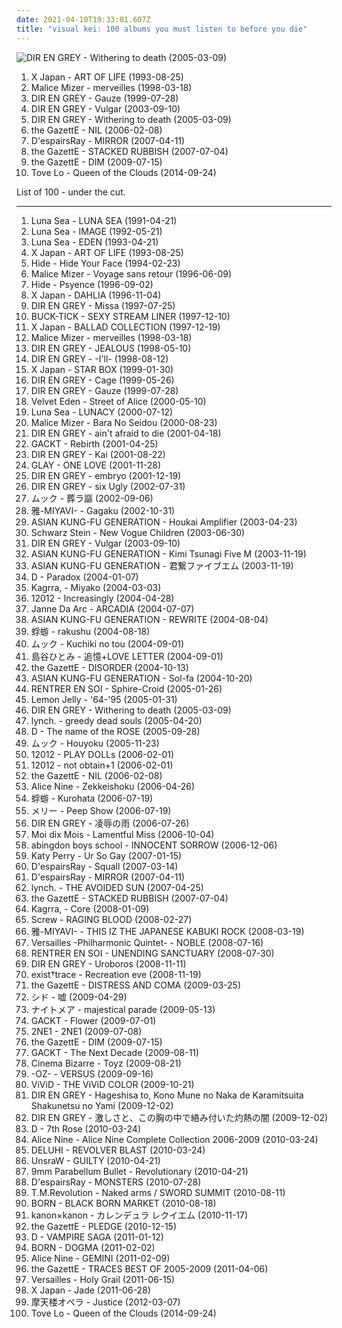 ```yaml
---
date: 2021-04-10T19:33:01.607Z
title: "visual kei: 100 albums you must listen to before you die"
---
```

![DIR EN GREY - Withering to death (2005-03-09)](http://coverartarchive.org/release/d35e3a69-75a7-44a1-9e68-fd4e7b548976/11585065817-500.jpg "DIR EN GREY - Withering to death (2005-03-09)")
<ol class="albums">
<li data-cover="http://coverartarchive.org/release/9856fe82-ee58-46f3-8dc6-1e146ae0989a/18870075471-500.jpg" data-tags="symphonic metal, progressive metal" role="button">X Japan - ART OF LIFE (1993-08-25)</li>
<li data-cover="http://coverartarchive.org/release/7d3b9817-b46c-46e7-a94a-3675134fbcf9/21937152600-500.jpg" data-tags="visual kei, j-rock" role="button">Malice Mizer - merveilles (1998-03-18)</li>
<li data-cover="http://coverartarchive.org/release/1d5cae88-9b83-483b-b1d7-25b1febbaf3b/7461042517-500.jpg" data-tags="j-rock, visual kei" role="button">DIR EN GREY - Gauze (1999-07-28)</li>
<li data-cover="http://coverartarchive.org/release/0ddfef9a-16d2-3f43-94bf-5e5efdb13883/7454535329-500.jpg" data-tags="j-rock" role="button">DIR EN GREY - Vulgar (2003-09-10)</li>
<li data-cover="http://coverartarchive.org/release/d35e3a69-75a7-44a1-9e68-fd4e7b548976/11585065817-500.jpg" data-tags="japanese, visual kei, j-rock, dir en grey" role="button">DIR EN GREY - Withering to death (2005-03-09)</li>
<li data-cover="http://coverartarchive.org/release/f3c4087a-dcc9-3cea-a50a-5acd052e71af/11254027972-500.jpg" data-tags="j-rock" role="button">the GazettE - NIL (2006-02-08)</li>
<li data-cover="https://img.discogs.com/ivlCXvUaRvIfAJN6yQz9l1idr5Q=/fit-in/475x462/filters:strip_icc():format(jpeg):mode_rgb():quality(90)/discogs-images/R-1488527-1230477522.jpeg.jpg" data-tags="visual kei" role="button">D'espairsRay - MIRROR (2007-04-11)</li>
<li data-cover="http://coverartarchive.org/release/9aaca833-fb3f-4f8c-8b9c-4617715e9d9e/11039926115-500.jpg" data-tags="japanese, j-rock, visual kei, the gazette" role="button">the GazettE - STACKED RUBBISH (2007-07-04)</li>
<li data-cover="http://coverartarchive.org/release/a54a4387-263e-4799-ba7e-02a2dda3d08c/11228615759-500.jpg" data-tags="visual kei, japanese" role="button">the GazettE - DIM (2009-07-15)</li>
<li data-cover="http://coverartarchive.org/release/7ddd2b42-af35-4502-9ab7-0b579aaf4c28/15388316018-500.jpg" data-tags="pop" role="button">Tove Lo - Queen of the Clouds (2014-09-24)</li>
</ol>
List of 100 - under the cut.
<!-- more -->

_________________

<ol class="albums">
<li data-cover="https://img.discogs.com/gn_FcsRZggCXI3AXv8ThkGEo7DM=/fit-in/600x600/filters:strip_icc():format(jpeg):mode_rgb():quality(90)/discogs-images/R-4512144-1527738307-1128.jpeg.jpg" data-tags="j-rock, visual kei, jrock" role="button">
Luna Sea - LUNA SEA (1991-04-21)
</li>
<li data-cover="https://img.discogs.com/VlaTsSmREDEcFEuC9C3oJbJrZy8=/fit-in/350x350/filters:strip_icc():format(jpeg):mode_rgb():quality(90)/discogs-images/R-5336247-1390854918-1702.jpeg.jpg" data-tags="post-punk, visual kei" role="button">
Luna Sea - IMAGE (1992-05-21)
</li>
<li data-cover="https://img.discogs.com/lW-7zuu7G23L3MfQnAmLV0JpHR0=/fit-in/600x591/filters:strip_icc():format(jpeg):mode_rgb():quality(90)/discogs-images/R-764296-1527492399-1483.jpeg.jpg" data-tags="alternative rock, post-punk, dream pop, visual kei, luna sea" role="button">
Luna Sea - EDEN (1993-04-21)
</li>
<li data-cover="http://coverartarchive.org/release/9856fe82-ee58-46f3-8dc6-1e146ae0989a/18870075471-500.jpg" data-tags="symphonic metal, progressive metal" role="button">
X Japan - ART OF LIFE (1993-08-25)
</li>
<li data-cover="http://coverartarchive.org/release/786b8eab-adea-4f50-95e0-5ea7cc8ddd63/4741318802-500.jpg" data-tags="hide" role="button">
Hide - Hide Your Face (1994-02-23)
</li>
<li data-cover="http://coverartarchive.org/release/3df11889-ccad-4648-a5ee-dc5263c70a5c/11852476105-500.jpg" data-tags="goth, gothic, j-rock, visual kei, malice mizer" role="button">
Malice Mizer - Voyage sans retour (1996-06-09)
</li>
<li data-cover="http://coverartarchive.org/release/0a45c3a2-a7ce-45b2-bdb2-9dc461eb937b/4741448405-500.jpg" data-tags="hide" role="button">
Hide - Psyence (1996-09-02)
</li>
<li data-cover="https://img.discogs.com/pM4_39Y3cXXUsPpShG0cMstN1Q4=/fit-in/600x505/filters:strip_icc():format(jpeg):mode_rgb():quality(90)/discogs-images/R-4854086-1512640960-1267.jpeg.jpg" data-tags="j-rock" role="button">
X Japan - DAHLIA (1996-11-04)
</li>
<li data-cover="http://coverartarchive.org/release/ea37767c-a8fa-4b63-b2b3-878fbfc288d3/7461388127-500.jpg" data-tags="j-rock" role="button">
DIR EN GREY - Missa (1997-07-25)
</li>
<li data-cover="https://img.discogs.com/EhT0vxrjitaVdDgfQbAioxR-zfQ=/fit-in/600x600/filters:strip_icc():format(jpeg):mode_rgb():quality(90)/discogs-images/R-17899222-1616084849-2764.jpeg.jpg" data-tags="japanese, j-rock, visual kei, jrock, buck-tick, awesome albums i own" role="button">
BUCK-TICK - SEXY STREAM LINER (1997-12-10)
</li>
<li data-cover="https://img.discogs.com/gofzg8WWrEfHC3XGOdjWFnmXbh0=/fit-in/600x849/filters:strip_icc():format(jpeg):mode_rgb():quality(90)/discogs-images/R-5276007-1592068264-7558.jpeg.jpg" data-tags="j-rock" role="button">
X Japan - BALLAD COLLECTION (1997-12-19)
</li>
<li data-cover="http://coverartarchive.org/release/7d3b9817-b46c-46e7-a94a-3675134fbcf9/21937152600-500.jpg" data-tags="visual kei, j-rock" role="button">
Malice Mizer - merveilles (1998-03-18)
</li>
<li data-cover="http://coverartarchive.org/release/971063a5-159c-47f9-98d0-4b978f2f7d29/25201617268-500.jpg" data-tags="metal, visual kei, jrock, j-indie, j-metal, vk" role="button">
DIR EN GREY - JEALOUS (1998-05-10)
</li>
<li data-cover="http://coverartarchive.org/release/c207a6ac-99f5-45e9-bfb6-cad173cf0f8a/5353136088-500.jpg" data-tags="metal, visual kei, jrock, j-indie, j-metal, dir en grey, vk" role="button">
DIR EN GREY - -I'll- (1998-08-12)
</li>
<li data-cover="https://img.discogs.com/RG6X_hiftq0weNscqgT_TcGCI6M=/fit-in/600x332/filters:strip_icc():format(jpeg):mode_rgb():quality(90)/discogs-images/R-11342516-1514585013-2505.jpeg.jpg" data-tags="metal, japanese, speed metal, visual kei" role="button">
X Japan - STAR BOX (1999-01-30)
</li>
<li data-cover="http://coverartarchive.org/release/7ce1a9dd-833a-4bda-b275-a5342a1f6b84/25201755511-500.jpg" data-tags="metal, single, visual kei, jrock, j-indie, cage, j-metal, vk" role="button">
DIR EN GREY - Cage (1999-05-26)
</li>
<li data-cover="http://coverartarchive.org/release/1d5cae88-9b83-483b-b1d7-25b1febbaf3b/7461042517-500.jpg" data-tags="j-rock, visual kei" role="button">
DIR EN GREY - Gauze (1999-07-28)
</li>
<li data-cover="https://img.discogs.com/lpojEgeUmw6B0THe9iOHHgw-OlQ=/fit-in/338x339/filters:strip_icc():format(jpeg):mode_rgb():quality(90)/discogs-images/R-590957-1135641829.jpeg.jpg" data-tags="electronic, darkwave, visual kei" role="button">
Velvet Eden - Street of Alice (2000-05-10)
</li>
<li data-cover="https://img.discogs.com/lpjkBWhTgEmszY9XiMKJpcJI4G0=/fit-in/500x978/filters:strip_icc():format(jpeg):mode_rgb():quality(90)/discogs-images/R-9143344-1475519802-6071.jpeg.jpg" data-tags="japanese, japanese rock, j-rock, visual kei, jrock, visual key" role="button">
Luna Sea - LUNACY (2000-07-12)
</li>
<li data-cover="http://coverartarchive.org/release/9331eb4e-8cd0-4ac7-9c3b-6ecba5766de8/10337890844-500.jpg" data-tags="gothic, visual kei, neoclassical" role="button">
Malice Mizer - Bara No Seidou (2000-08-23)
</li>
<li data-cover="http://coverartarchive.org/release/61a91ee4-71d9-4ed7-a7ad-6ae6c83173d7/21486949080-500.jpg" data-tags="japanese" role="button">
DIR EN GREY - ain't afraid to die (2001-04-18)
</li>
<li data-cover="http://coverartarchive.org/release/0b0cb384-ad5a-32b1-a69e-566e1e436d5c/17833938395-500.jpg" data-tags="j-rock, japanese" role="button">
GACKT - Rebirth (2001-04-25)
</li>
<li data-cover="https://img.discogs.com/VSHHpH2fbPwjDqxymmGMIi5deUA=/fit-in/500x686/filters:strip_icc():format(jpeg):mode_rgb():quality(90)/discogs-images/R-6555996-1421916188-3537.jpeg.jpg" data-tags="electronic" role="button">
DIR EN GREY - Kai (2001-08-22)
</li>
<li data-cover="https://img.discogs.com/O8nd_3YQnIP8Drj3xIVVQ5gQrLA=/fit-in/300x255/filters:strip_icc():format(jpeg):mode_rgb():quality(90)/discogs-images/R-6547772-1421742008-8013.jpeg.jpg" data-tags="japanese, j-rock, japanese rock, japanese music" role="button">
GLAY - ONE LOVE (2001-11-28)
</li>
<li data-cover="http://coverartarchive.org/release/bb6f4fcb-7084-4f2f-b53b-d446d44f2bce/5354890887-500.jpg" data-tags="metal, visual kei, jrock, j-indie, j-metal, vk" role="button">
DIR EN GREY - embryo (2001-12-19)
</li>
<li data-cover="http://coverartarchive.org/release/db8a335e-3686-4327-8c0c-38adb701ad9d/16181934440-500.jpg" data-tags="dir en grey, metal, japanese, j-rock" role="button">
DIR EN GREY - six Ugly (2002-07-31)
</li>
<li data-cover="https://img.discogs.com/USydrwKp4ZXsS1MwQ4ER9_tEKEw=/fit-in/600x596/filters:strip_icc():format(jpeg):mode_rgb():quality(90)/discogs-images/R-16278016-1606460378-9188.jpeg.jpg" data-tags="rock, japanese, j-rock, visual kei" role="button">
ムック - 葬ラ謳 (2002-09-06)
</li>
<li data-cover="https://via.placeholder.com/450" data-tags="japanese" role="button">
雅-MIYAVI- - Gagaku (2002-10-31)
</li>
<li data-cover="https://img.discogs.com/6eqJclpBSHFjPIgdfTzCFm1Twm4=/fit-in/500x500/filters:strip_icc():format(jpeg):mode_rgb():quality(90)/discogs-images/R-13877239-1563119976-9959.jpeg.jpg" data-tags="j-rock, jrock" role="button">
ASIAN KUNG-FU GENERATION - Houkai Amplifier (2003-04-23)
</li>
<li data-cover="http://coverartarchive.org/release/ab4c39c2-fcff-4ec3-92bd-00879500319d/9595704047-500.jpg" data-tags="electronic, japanese, darkwave" role="button">
Schwarz Stein - New Vogue Children (2003-06-30)
</li>
<li data-cover="http://coverartarchive.org/release/0ddfef9a-16d2-3f43-94bf-5e5efdb13883/7454535329-500.jpg" data-tags="j-rock" role="button">
DIR EN GREY - Vulgar (2003-09-10)
</li>
<li data-cover="http://coverartarchive.org/release/dde332bb-ee41-438f-b35f-d1ac1679423e/12986618133-500.jpg" data-tags="rock, j-rock, jrock" role="button">
ASIAN KUNG-FU GENERATION - Kimi Tsunagi Five M (2003-11-19)
</li>
<li data-cover="http://coverartarchive.org/release/f5d13ed6-7e6e-43a0-b772-0bd13566d6c8/17685613236-500.jpg" data-tags="asian kung-fu generation" role="button">
ASIAN KUNG-FU GENERATION - 君繋ファイブエム (2003-11-19)
</li>
<li data-cover="https://img.discogs.com/8d8f8f69c0b35de09d8b8b063a3d2cd54dd9e234/images/spacer.gif" data-tags="romantic, haunting, nostalgic, dramatic, j-rock, visual kei, batcave music, vampy goodness" role="button">
D - Paradox (2004-01-07)
</li>
<li data-cover="https://img.discogs.com/TqHt17m5QufpcOp7N-h683SeCOQ=/fit-in/600x528/filters:strip_icc():format(jpeg):mode_rgb():quality(90)/discogs-images/R-6074509-1410384119-2008.jpeg.jpg" data-tags="j-rock, japanese, visual kei" role="button">
Kagrra, - Miyako (2004-03-03)
</li>
<li data-cover="http://coverartarchive.org/release/abb88659-ca59-40f4-8239-43014e13ae93/18713149913-500.jpg" data-tags="visual kei, j visual rock, japanese-v" role="button">
12012 - Increasingly (2004-04-28)
</li>
<li data-cover="http://coverartarchive.org/release/f02418d5-cb18-4e9f-926f-d2d483a3f197/12671228189-500.jpg" data-tags="japanese, jrock" role="button">
Janne Da Arc - ARCADIA (2004-07-07)
</li>
<li data-cover="https://img.discogs.com/ljx6tIkLYQ8OWBDSC4ufBslIcRw=/fit-in/600x526/filters:strip_icc():format(jpeg):mode_rgb():quality(90)/discogs-images/R-4726214-1456417005-3234.jpeg.jpg" data-tags="jrock" role="button">
ASIAN KUNG-FU GENERATION - REWRITE (2004-08-04)
</li>
<li data-cover="https://via.placeholder.com/450" data-tags="visual kei" role="button">
蜉蝣 - rakushu (2004-08-18)
</li>
<li data-cover="http://coverartarchive.org/release/aefd13e5-4fb9-467f-8c04-4a001e76f0e8/5642492162-500.jpg" data-tags="j-rock, mucc" role="button">
ムック - Kuchiki no tou (2004-09-01)
</li>
<li data-cover="https://via.placeholder.com/450" data-tags="japanese" role="button">
島谷ひとみ - 追憶+LOVE LETTER (2004-09-01)
</li>
<li data-cover="https://img.discogs.com/T71CGshtIYoaHDlwFQ0TEh85ar8=/fit-in/600x576/filters:strip_icc():format(jpeg):mode_rgb():quality(90)/discogs-images/R-7471874-1442307418-3559.png.jpg" data-tags="rock" role="button">
the GazettE - DISORDER (2004-10-13)
</li>
<li data-cover="http://coverartarchive.org/release/578b8fb0-32f6-404c-a51a-ac4eb2a75332/7668705803-500.jpg" data-tags="j-rock" role="button">
ASIAN KUNG-FU GENERATION - Sol-fa (2004-10-20)
</li>
<li data-cover="https://img.discogs.com/wPodZHmO-xWYYjJnpB-Rw_GQH4k=/fit-in/359x360/filters:strip_icc():format(jpeg):mode_rgb():quality(90)/discogs-images/R-5700828-1400320562-5884.jpeg.jpg" data-tags="japanese, hard rock, visual kei, jrock, rentrer en soi" role="button">
RENTRER EN SOI - Sphire-Croid (2005-01-26)
</li>
<li data-cover="http://coverartarchive.org/release/cbb9cd2c-6cb4-34f6-b0cc-cd8cc63bf06d/3431742462-500.jpg" data-tags="electronica" role="button">
Lemon Jelly - '64-'95 (2005-01-31)
</li>
<li data-cover="http://coverartarchive.org/release/d35e3a69-75a7-44a1-9e68-fd4e7b548976/11585065817-500.jpg" data-tags="japanese, visual kei, j-rock, dir en grey" role="button">
DIR EN GREY - Withering to death (2005-03-09)
</li>
<li data-cover="https://img.discogs.com/5XRzArmHt2r1tTpLFCSYUzbvHQA=/fit-in/600x600/filters:strip_icc():format(jpeg):mode_rgb():quality(90)/discogs-images/R-3978388-1602109519-2299.jpeg.jpg" data-tags="j-rock, nagoya kei" role="button">
lynch. - greedy dead souls (2005-04-20)
</li>
<li data-cover="http://coverartarchive.org/release/141345b2-075d-4265-a9aa-79f305776eed/10523936141-500.jpg" data-tags="j-rock, visual kei" role="button">
D - The name of the ROSE (2005-09-28)
</li>
<li data-cover="https://img.discogs.com/USydrwKp4ZXsS1MwQ4ER9_tEKEw=/fit-in/600x596/filters:strip_icc():format(jpeg):mode_rgb():quality(90)/discogs-images/R-16278016-1606460378-9188.jpeg.jpg" data-tags="visual kei, jrock" role="button">
ムック - Houyoku (2005-11-23)
</li>
<li data-cover="http://coverartarchive.org/release/66932aa3-067a-49dd-8b48-98f2b3373bee/6735479371-500.jpg" data-tags="j-rock" role="button">
12012 - PLAY DOLLs (2006-02-01)
</li>
<li data-cover="http://coverartarchive.org/release/27688968-1c5d-44cf-9039-20dd26933b35/6737073289-500.jpg" data-tags="visual kei" role="button">
12012 - not obtain+1 (2006-02-01)
</li>
<li data-cover="http://coverartarchive.org/release/f3c4087a-dcc9-3cea-a50a-5acd052e71af/11254027972-500.jpg" data-tags="j-rock" role="button">
the GazettE - NIL (2006-02-08)
</li>
<li data-cover="https://via.placeholder.com/450" data-tags="jrock" role="button">
Alice Nine - Zekkeishoku (2006-04-26)
</li>
<li data-cover="https://via.placeholder.com/450" data-tags="j-rock, visual kei" role="button">
蜉蝣 - Kurohata (2006-07-19)
</li>
<li data-cover="https://img.discogs.com/TEBx6QhEbKgAX8aculEqNkQMSZo=/fit-in/600x539/filters:strip_icc():format(jpeg):mode_rgb():quality(90)/discogs-images/R-7549698-1443806719-3031.gif.jpg" data-tags="j-rock, visual kei" role="button">
メリー - Peep Show (2006-07-19)
</li>
<li data-cover="https://img.discogs.com/GBfbwTtFYmTaWJSGHtr5-S89Xjs=/fit-in/360x357/filters:strip_icc():format(jpeg):mode_rgb():quality(90)/discogs-images/R-2812341-1302132786.jpeg.jpg" data-tags="metal, visual kei, jrock, j-indie, j-metal, vk" role="button">
DIR EN GREY - 凌辱の雨 (2006-07-26)
</li>
<li data-cover="http://coverartarchive.org/release/cd1479ad-797a-4395-80d2-86846f39dafc/20532147857-500.jpg" data-tags="metal, symphonic metal, visual kei" role="button">
Moi dix Mois - Lamentful Miss (2006-10-04)
</li>
<li data-cover="http://coverartarchive.org/release/a8ba5788-59d8-42a8-a092-fb2f49d4944e/9667370225-500.jpg" data-tags="japanese, jpop, male vocalists, anime, j-rock, j-pop, boyband, visual kei, jrock, boy band, asian pop" role="button">
abingdon boys school - INNOCENT SORROW (2006-12-06)
</li>
<li data-cover="https://img.discogs.com/VPZYWF2ksSiHJqfZgVaantZcQWw=/fit-in/600x570/filters:strip_icc():format(jpeg):mode_rgb():quality(90)/discogs-images/R-5182187-1386762667-5591.jpeg.jpg" data-tags="female vocalists" role="button">
Katy Perry - Ur So Gay (2007-01-15)
</li>
<li data-cover="https://img.discogs.com/ivlCXvUaRvIfAJN6yQz9l1idr5Q=/fit-in/475x462/filters:strip_icc():format(jpeg):mode_rgb():quality(90)/discogs-images/R-1488527-1230477522.jpeg.jpg" data-tags="japanese, visual kei, silencing" role="button">
D'espairsRay - Squall (2007-03-14)
</li>
<li data-cover="https://img.discogs.com/ivlCXvUaRvIfAJN6yQz9l1idr5Q=/fit-in/475x462/filters:strip_icc():format(jpeg):mode_rgb():quality(90)/discogs-images/R-1488527-1230477522.jpeg.jpg" data-tags="visual kei" role="button">
D'espairsRay - MIRROR (2007-04-11)
</li>
<li data-cover="http://coverartarchive.org/release/95053137-127c-4051-85e7-5b1c7b6b64a4/3436545323-500.jpg" data-tags="metal, japanese, j-rock, visual kei" role="button">
lynch. - THE AVOIDED SUN (2007-04-25)
</li>
<li data-cover="http://coverartarchive.org/release/9aaca833-fb3f-4f8c-8b9c-4617715e9d9e/11039926115-500.jpg" data-tags="japanese, j-rock, visual kei, the gazette" role="button">
the GazettE - STACKED RUBBISH (2007-07-04)
</li>
<li data-cover="http://coverartarchive.org/release/ae6aca30-f982-3104-8cf0-3eae112f4e0d/5051736126-500.jpg" data-tags="rock, japanese, asian, male vocalists, 00s, j-rock, visual kei" role="button">
Kagrra, - Core (2008-01-09)
</li>
<li data-cover="https://img.discogs.com/_VGwjaDTnx2pkqQiGUYUkL9YtIA=/fit-in/600x608/filters:strip_icc():format(jpeg):mode_rgb():quality(90)/discogs-images/R-12384215-1534173760-2416.jpeg.jpg" data-tags="japanese rock, j-rock, visual kei, jrock" role="button">
Screw - RAGING BLOOD (2008-02-27)
</li>
<li data-cover="http://coverartarchive.org/release/aa28ad16-6a55-45c6-b723-9b4125cbed37/14996008035-500.jpg" data-tags="rock, visual kei" role="button">
雅-MIYAVI- - THIS IZ THE JAPANESE KABUKI ROCK (2008-03-19)
</li>
<li data-cover="https://via.placeholder.com/450" data-tags="symphonic metal, power metal" role="button">
Versailles -Philharmonic Quintet- - NOBLE (2008-07-16)
</li>
<li data-cover="https://img.discogs.com/34Tr6VzRUiqKJGkN8R3z7mqn_YA=/fit-in/579x576/filters:strip_icc():format(jpeg):mode_rgb():quality(90)/discogs-images/R-5700681-1400316125-9670.jpeg.jpg" data-tags="j-rock, visual kei, favorite  songs" role="button">
RENTRER EN SOI - UNENDING SANCTUARY (2008-07-30)
</li>
<li data-cover="http://coverartarchive.org/release/fb296c28-e379-4405-9bb4-c24793685c6c/20605730802-500.jpg" data-tags="alternative metal, progressive metal, j-metal" role="button">
DIR EN GREY - Uroboros (2008-11-11)
</li>
<li data-cover="http://coverartarchive.org/release/23824559-8c35-47a7-bdc3-ad4de039704c/28671689766-500.jpg" data-tags="visual kei" role="button">
exist†trace - Recreation eve (2008-11-19)
</li>
<li data-cover="https://img.discogs.com/VKIJzKsZanT1j_nhklYxVgKXV-0=/fit-in/300x265/filters:strip_icc():format(jpeg):mode_rgb():quality(90)/discogs-images/R-5704521-1400417992-7120.png.jpg" data-tags="visual kei" role="button">
the GazettE - DISTRESS AND COMA (2009-03-25)
</li>
<li data-cover="http://coverartarchive.org/release/52a0adff-176a-422a-afd3-f5e6fae80d1a/13636849714-500.jpg" data-tags="japanese, jpop, asian, band, male vocalists, j-rock, j-pop, visual kei, jrock, group, boy band, asian music, asian rock, asian pop, music i own" role="button">
シド - 嘘 (2009-04-29)
</li>
<li data-cover="http://coverartarchive.org/release/f82e7275-dc70-4a40-b10a-dbbb4a5a24d5/9910089218-500.jpg" data-tags="japanese, jpop, asian, band, male vocalists, j-rock, j-pop, visual kei, jrock, group, boy band, asian music, asian rock, asian pop" role="button">
ナイトメア - majestical parade (2009-05-13)
</li>
<li data-cover="https://img.discogs.com/daYIPpb4LESMbsJPE6BV2Ws96s8=/fit-in/600x600/filters:strip_icc():format(jpeg):mode_rgb():quality(90)/discogs-images/R-11879823-1523995274-2391.jpeg.jpg" data-tags="rock, instrumental, instrumental rock, rock pop, j-rock, visual kei" role="button">
GACKT - Flower (2009-07-01)
</li>
<li data-cover="http://coverartarchive.org/release/3aef076e-a943-46ea-8c20-ef7cf7f851b9/15266797476-500.jpg" data-tags="k-pop" role="button">
2NE1 - 2NE1 (2009-07-08)
</li>
<li data-cover="http://coverartarchive.org/release/a54a4387-263e-4799-ba7e-02a2dda3d08c/11228615759-500.jpg" data-tags="visual kei, japanese" role="button">
the GazettE - DIM (2009-07-15)
</li>
<li data-cover="https://img.discogs.com/Uws67B47S2LHquKXBAguwyshMOM=/fit-in/360x360/filters:strip_icc():format(jpeg):mode_rgb():quality(90)/discogs-images/R-3132137-1317241090.jpeg.jpg" data-tags="japanese, jpop, male vocalists, j-rock, j-pop, visual kei, jrock, tokusatsu, kamen rider, asian music, asian pop, masked rider" role="button">
GACKT - The Next Decade (2009-08-11)
</li>
<li data-cover="https://img.discogs.com/UsIoohLu7frF0ud2ko26k4rZIfk=/fit-in/600x539/filters:strip_icc():format(jpeg):mode_rgb():quality(90)/discogs-images/R-2071538-1262365899.jpeg.jpg" data-tags="visual kei, all time favourite" role="button">
Cinema Bizarre - Toyz (2009-08-21)
</li>
<li data-cover="https://via.placeholder.com/450" data-tags="jmetalandrock" role="button">
-OZ- - VERSUS (2009-09-16)
</li>
<li data-cover="https://via.placeholder.com/450" data-tags="j-rock" role="button">
ViViD - THE ViViD COLOR (2009-10-21)
</li>
<li data-cover="https://img.discogs.com/yX_wPWaw6BIgleK4hRA6nLsQJmk=/fit-in/175x110/filters:strip_icc():format(jpeg):mode_rgb():quality(90)/discogs-images/R-2190648-1268910392.jpeg.jpg" data-tags="j-rock, heard live, visual kei" role="button">
DIR EN GREY - Hageshisa to, Kono Mune no Naka de Karamitsuita Shakunetsu no Yami (2009-12-02)
</li>
<li data-cover="https://img.discogs.com/cphJ96s0yDGx89i7brUKgACacEI=/fit-in/600x599/filters:strip_icc():format(jpeg):mode_rgb():quality(90)/discogs-images/R-1059678-1188925726.jpeg.jpg" data-tags="japanese, progressive metal, death metal, j-rock, visual kei, progressive death metal, experimental metal" role="button">
DIR EN GREY - 激しさと、この胸の中で絡み付いた灼熱の闇 (2009-12-02)
</li>
<li data-cover="https://img.discogs.com/Nz61Ge2JtvbBOjfBz6SO7q9sXUY=/fit-in/600x592/filters:strip_icc():format(jpeg):mode_rgb():quality(90)/discogs-images/R-96558-1503399605-7768.jpeg.jpg" data-tags="japanese, j-rock, visual kei" role="button">
D - 7th Rose (2010-03-24)
</li>
<li data-cover="https://img.discogs.com/5uOlE0zFl_-EO44V0YIaRi-j9YI=/fit-in/500x444/filters:strip_icc():format(jpeg):mode_rgb():quality(90)/discogs-images/R-4767709-1383849114-2085.jpeg.jpg" data-tags="visual kei, yui" role="button">
Alice Nine - Alice Nine Complete Collection 2006-2009 (2010-03-24)
</li>
<li data-cover="https://img.discogs.com/eX_Tcw7avX2SsatLtej8MD7IcMI=/fit-in/300x300/filters:strip_icc():format(jpeg):mode_rgb():quality(90)/discogs-images/R-6704635-1424985221-8769.jpeg.jpg" data-tags="metal, japanese, japanese rock, j-rock, visual kei, jrock, japanese music" role="button">
DELUHI - REVOLVER BLAST (2010-03-24)
</li>
<li data-cover="https://img.discogs.com/cAC8aeOU4DLFnIXwYVzjz8HBYxI=/fit-in/267x266/filters:strip_icc():format(jpeg):mode_rgb():quality(90)/discogs-images/R-2255474-1272646192.png.jpg" data-tags="metal, japanese, alternative, alternative rock, alternative metal, nu metal, visual kei" role="button">
UnsraW - GUILTY (2010-04-21)
</li>
<li data-cover="https://img.discogs.com/tdsWzz7t4R9YFxCnzy2eOj3xEdc=/fit-in/600x592/filters:strip_icc():format(jpeg):mode_rgb():quality(90)/discogs-images/R-11579010-1518849825-3122.jpeg.jpg" data-tags="heavy metal, rock, japanese, anime, j-rock, j-pop, visual kei" role="button">
9mm Parabellum Bullet - Revolutionary (2010-04-21)
</li>
<li data-cover="http://coverartarchive.org/release/33264336-40b5-3017-a8ae-146e5a3ad5bb/3433245640-500.jpg" data-tags="japanese" role="button">
D'espairsRay - MONSTERS (2010-07-28)
</li>
<li data-cover="https://img.discogs.com/WM9KAszUq0rMc_kC_BfCEcMcamw=/fit-in/477x461/filters:strip_icc():format(jpeg):mode_rgb():quality(90)/discogs-images/R-14191457-1571405627-9246.png.jpg" data-tags="electronic, japanese, electro, synthpop, j-rock, visual kei" role="button">
T.M.Revolution - Naked arms / SWORD SUMMIT (2010-08-11)
</li>
<li data-cover="https://img.discogs.com/yMC2EfPMi9qmfJZr86Rqa1mc408=/fit-in/600x600/filters:strip_icc():format(jpeg):mode_rgb():quality(90)/discogs-images/R-8810807-1469267495-6731.jpeg.jpg" data-tags="metal, japanese, j-rock, visual kei, jrock, jh" role="button">
BORN - BLACK BORN MARKET (2010-08-18)
</li>
<li data-cover="https://img.discogs.com/cfc9e7fd50d7c9c08931869b95f6849a01d0635d/images/spacer.gif" data-tags="japanese, jpop, asian, anime, collaborations, visual kei, female fronted, group, asian music, asian pop" role="button">
kanon×kanon - カレンデュラ レクイエム (2010-11-17)
</li>
<li data-cover="https://img.discogs.com/r6jgvk3BEotqoG8k0_sDiJzD2f8=/fit-in/300x298/filters:strip_icc():format(jpeg):mode_rgb():quality(90)/discogs-images/R-5703977-1400407453-3941.png.jpg" data-tags="rock, hard rock, progressive rock, alternative metal, addictive, visual kei, the gazette" role="button">
the GazettE - PLEDGE (2010-12-15)
</li>
<li data-cover="https://img.discogs.com/Nz61Ge2JtvbBOjfBz6SO7q9sXUY=/fit-in/600x592/filters:strip_icc():format(jpeg):mode_rgb():quality(90)/discogs-images/R-96558-1503399605-7768.jpeg.jpg" data-tags="j-rock, visual kei, d, kote kei" role="button">
D - VAMPIRE SAGA (2011-01-12)
</li>
<li data-cover="https://img.discogs.com/a6SjFXf5hI_G9LUGHp4q2GEJ6mk=/fit-in/500x515/filters:strip_icc():format(jpeg):mode_rgb():quality(90)/discogs-images/R-5956739-1407342277-3988.jpeg.jpg" data-tags="metal, japanese, j-rock, visual kei, jrock" role="button">
BORN - DOGMA (2011-02-02)
</li>
<li data-cover="http://coverartarchive.org/release/fe73d2d9-0b12-4d80-8d64-a33553bc895f/2017582819-500.jpg" data-tags="j-rock, visual kei" role="button">
Alice Nine - GEMINI (2011-02-09)
</li>
<li data-cover="http://coverartarchive.org/release/8b50f215-3baf-498b-b9e3-2cad44932f7c/11256398454-500.jpg" data-tags="j-rock, visual kei" role="button">
the GazettE - TRACES BEST OF 2005-2009 (2011-04-06)
</li>
<li data-cover="https://img.discogs.com/SIQfxm9b6F6UltEQJ8Ht6adRiOo=/fit-in/240x324/filters:strip_icc():format(jpeg):mode_rgb():quality(90)/discogs-images/R-2953083-1308875848.jpeg.jpg" data-tags="symphonic metal, power metal" role="button">
Versailles - Holy Grail (2011-06-15)
</li>
<li data-cover="http://coverartarchive.org/release/931ddbe7-4196-4a77-9d73-942af106a839/11033971509-500.jpg" data-tags="j-rock" role="button">
X Japan - Jade (2011-06-28)
</li>
<li data-cover="https://via.placeholder.com/450" data-tags="visual kei, sweet memories, matenrou opera" role="button">
摩天楼オペラ - Justice (2012-03-07)
</li>
<li data-cover="http://coverartarchive.org/release/7ddd2b42-af35-4502-9ab7-0b579aaf4c28/15388316018-500.jpg" data-tags="pop" role="button">
Tove Lo - Queen of the Clouds (2014-09-24)
</li>
</ol>